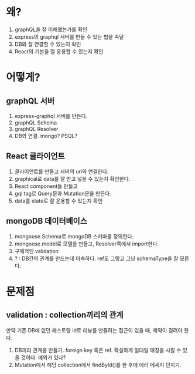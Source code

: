 # 왜?
1. graphQL을 잘 이해했는가를 확인
2. express의 graphql 서버를 만들 수 있는 법을 숙달
3. DB와 잘 연결할 수 있는지 확인
4. React의 기본을 잘 응용할 수 있는지 확인

# 어떻게?
## graphQL 서버
1. express-graphql 서버를 만든다.
2. graphQL Schema
3. graphQL Resolver
4. DB와 연결. mongo? PSQL?

## React 클라이언트
1. 클라이언트를 만들고 서버의 uri와 연결한다.
2. graphical로 data를 잘 받고 넣을 수 있는지 확인한다.
3. React component들 만들고
4. gql tag로 Query문과 Mutation문을 만든다.
5.  data를 state로 잘 운용할 수 있는지 확인

## mongoDB 데이터베이스
1. mongoose.Schema로 mongoDB 스키마를 정의한다.
2. mongoose.model로 모델을 만들고, Resolver쪽에서 import한다.
3. 구체적인 validation
4. ? : DB간의 관계를 만드는데 미숙하다. ref도 그렇고 그냥 schemaType을 잘 모른다.

# 문제점
## validation : collection끼리의 관계 
만약 기존 DB에 없던 레스토랑 id로 리뷰를 만들려는 접근이 있을 때, 제약이 걸려야 한다. 
1. DB끼리 관계를 만들기. foreign key 혹은 ref. 확실하게 일대일 매칭을 시킬 수 있을 것이다. 예외가 있나?
2. Mutation에서 해당 collection에서 findById()를 한 후에 에러 메세지 던지기.
## 